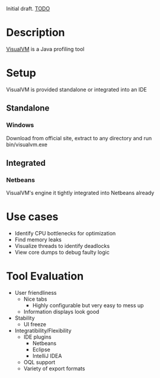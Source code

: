 Initial draft. [TODO](/TODO.md)

# Description
[VisualVM](https://visualvm.github.io/) is a Java profiling tool

# Setup
VisualVM is provided standalone or integrated into an IDE
## Standalone
### Windows
Download from official site, extract to any directory and run bin/visualvm.exe
## Integrated
### Netbeans
VisualVM's engine it tightly integrated into Netbeans already

# Use cases
 * Identify CPU bottlenecks for optimization
 * Find memory leaks
 * Visualize threads to identify deadlocks
 * View core dumps to debug faulty logic

# Tool Evaluation
 - User friendliness
   - Nice tabs
     - Highly configurable but very easy to mess up
   - Information displays look good
 - Stability
   - UI freeze
 - Integratibility/Flexibility
   - IDE plugins
     - Netbeans
     - Eclipse
     - IntelliJ IDEA
   - OQL support
   - Variety of export formats

